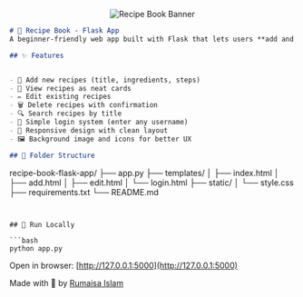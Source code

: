 <p align="center">
  <img src="images/banner.png" alt="Recipe Book Banner" />
</p>

```markdown
# 🧾 Recipe Book - Flask App
A beginner-friendly web app built with Flask that lets users **add and view cooking recipes**.

## ✨ Features


- 📝 Add new recipes (title, ingredients, steps)
- 📖 View recipes as neat cards
- ✏️ Edit existing recipes
- 🗑️ Delete recipes with confirmation
- 🔍 Search recipes by title
- 🔐 Simple login system (enter any username)
- 📱 Responsive design with clean layout
- 🖼️ Background image and icons for better UX

## 📁 Folder Structure
```
recipe-book-flask-app/
├── app.py
├── templates/
│ ├── index.html
│ ├── add.html
│ ├── edit.html
│ └── login.html
├── static/
│ └── style.css
├── requirements.txt
└── README.md
```


## 🚀 Run Locally

```bash
python app.py
```

Open in browser: [http://127.0.0.1:5000](http://127.0.0.1:5000)

Made with 💚 by [Rumaisa Islam](https://github.com/Rumaisas-islam)

